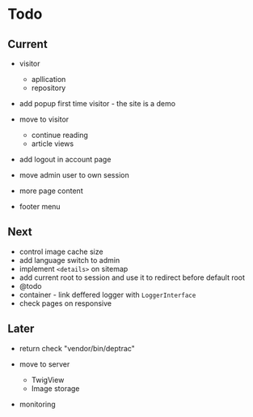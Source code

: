 # Todo

## Current

- visitor
  - apllication
  - repository

- add popup first time visitor - the site is a demo

- move to visitor
  - continue reading
  - article views
- add logout in account page
- move admin user to own session
- more page content
- footer menu

## Next

- control image cache size
- add language switch to admin
- implement `<details>` on sitemap
- add current root to session and use it to redirect before default root
- @todo
- container - link deffered logger with `LoggerInterface`
- check pages on responsive

## Later

- return check "vendor/bin/deptrac"

- move to server
  - TwigView
  - Image storage

- monitoring
